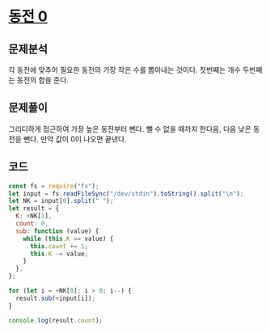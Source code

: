 # [동전 0](https://www.acmicpc.net/problem/11047)

## 문제분석

각 동전에 맞추어 필요한 동전의 가장 작은 수를 뽑아내는 것이다.
첫번째는 개수 두번째는 동전의 합을 준다.

## 문제풀이

그리디하게 접근하여 가장 높은 동전부터 뺀다.
뺄 수 없을 때까지 한다음, 다음 낮은 동전을 뺀다.
만약 값이 0이 나오면 끝낸다.

## 코드

```js
const fs = require("fs");
let input = fs.readFileSync("/dev/stdin").toString().split("\n");
let NK = input[0].split(" ");
let result = {
  K: +NK[1],
  count: 0,
  sub: function (value) {
    while (this.K >= value) {
      this.count += 1;
      this.K -= value;
    }
  },
};

for (let i = +NK[0]; i > 0; i--) {
  result.sub(+input[i]);
}

console.log(result.count);
```
